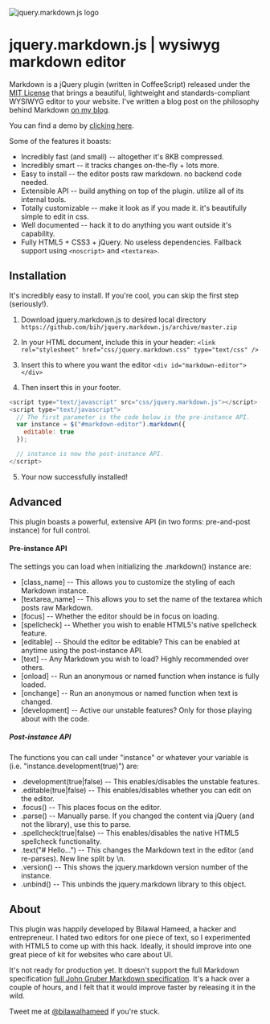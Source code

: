 ![jquery.markdown.js logo](http://i.imgur.com/K6IrS.png)

# jquery.markdown.js | wysiwyg markdown editor
Markdown is a jQuery plugin (written in CoffeeScript) released under the [MIT License](http://opensource.org/licenses/MIT) that brings a beautiful, lightweight and standards-compliant WYSIWYG editor to your website. I've written a blog post on the philosophy behind Markdown [on my blog](http://bilaw.al/jquery-markdown-js/).

You can find a demo by [clicking here](http://htmlpreview.github.com/?https://github.com/bih/jquery.markdown.js/blob/master/demo/index.html).

Some of the features it boasts:
* Incredibly fast (and small) -- altogether it's 8KB compressed.
* Incredibly smart -- it tracks changes on-the-fly + lots more.
* Easy to install -- the editor posts raw markdown. no backend code needed.
* Extensible API -- build anything on top of the plugin. utilize all of its internal tools.
* Totally customizable -- make it look as if you made it. it's beautifully simple to edit in css.
* Well documented -- hack it to do anything you want outside it's capability.
* Fully HTML5 + CSS3 + jQuery. No useless dependencies. Fallback support using ```<noscript>``` and ```<textarea>```.

## Installation
It's incredibly easy to install. If you're cool, you can skip the first step (seriously!).

1. Download jquery.markdown.js to desired local directory
```https://github.com/bih/jquery.markdown.js/archive/master.zip```

2. In your HTML document, include this in your header:
```<link rel="stylesheet" href="css/jquery.markdown.css" type="text/css" />```

3. Insert this to where you want the editor
```<div id="markdown-editor"></div>```

4. Then insert this in your footer.
```javascript
<script type="text/javascript" src="css/jquery.markdown.js"></script>
<script type="text/javascript">
  // The first parameter is the code below is the pre-instance API.
  var instance = $("#markdown-editor").markdown({
    editable: true
  });

  // instance is now the post-instance API.
</script>
```

5. Your now successfully installed!

## Advanced
This plugin boasts a powerful, extensive API (in two forms: pre-and-post instance) for full control.

#### Pre-instance API
The settings you can load when initializing the .markdown() instance are:
* [class_name]           -- This allows you to customize the styling of each Markdown instance.
* [textarea_name]        -- This allows you to set the name of the textarea which posts raw Markdown.
* [focus]                -- Whether the editor should be in focus on loading.
* [spellcheck]           -- Whether you wish to enable HTML5's native spellcheck feature.
* [editable]             -- Should the editor be editable? This can be enabled at anytime using the post-instance API.
* [text]                 -- Any Markdown you wish to load? Highly recommended over others.
* [onload]               -- Run an anonymous or named function when instance is fully loaded.
* [onchange]             -- Run an anonymous or named function when text is changed.
* [development]          -- Active our unstable features? Only for those playing about with the code.

##### Post-instance API
The functions you can call under "instance" or whatever your variable is (i.e. "instance.development(true)") are:
* .development(true|false)     -- This enables/disables the unstable features.
* .editable(true|false)        -- This enables/disables whether you can edit on the editor.
* .focus()                     -- This places focus on the editor.
* .parse()                     -- Manually parse. If you changed the content via jQuery (and not the library), use this to parse.
* .spellcheck(true|false)      -- This enables/disables the native HTML5 spellcheck functionality.
* .text("# Hello...")          -- This changes the Markdown text in the editor (and re-parses). New line split by \n.
* .version()                   -- This shows the jquery.markdown version number of the instance.
* .unbind()                    -- This unbinds the jquery.markdown library to this object.


## About
This plugin was happily developed by Bilawal Hameed, a hacker and entrepreneur. I hated two editors for one piece of text, so I experimented with HTML5 to come up with this hack. Ideally, it should improve into one great piece of kit for websites who care about UI.

It's not ready for production yet. It doesn't support the full Markdown specification [full John Gruber Markdown specification](http://daringfireball.net/projects/markdown/syntax). It's a hack over a couple of hours, and I felt that it would improve faster by releasing it in the wild.

Tweet me at [@bilawalhameed](http://twitter.com/bilawalhameed) if you're stuck.